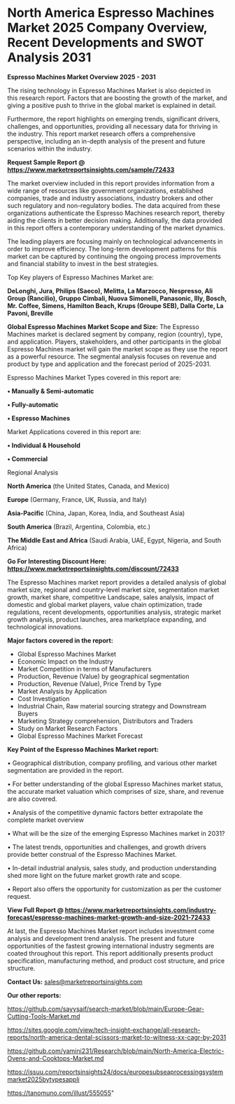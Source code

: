 # North America Espresso Machines Market 2025 Company Overview, Recent Developments and SWOT Analysis 2031

<Strong> Espresso Machines Market Overview 2025 - 2031</strong>

The rising technology in Espresso Machines Market is also depicted in this research report. Factors that are boosting the growth of the market, and giving a positive push to thrive in the global market is explained in detail.

Furthermore, the report highlights on emerging trends, significant drivers, challenges, and opportunities, providing all necessary data for thriving in the industry. This report market research offers a comprehensive perspective, including an in-depth analysis of the present and future scenarios within the industry.

<strong>Request Sample Report @ <a href=https://www.marketreportsinsights.com/sample/72433>https://www.marketreportsinsights.com/sample/72433</a></strong>

The market overview included in this report provides information from a wide range of resources like government organizations, established companies, trade and industry associations, industry brokers and other such regulatory and non-regulatory bodies. The data acquired from these organizations authenticate the Espresso Machines research report, thereby aiding the clients in better decision making. Additionally, the data provided in this report offers a contemporary understanding of the market dynamics.

The leading players are focusing mainly on technological advancements in order to improve efficiency. The long-term development patterns for this market can be captured by continuing the ongoing process improvements and financial stability to invest in the best strategies.

Top Key players of Espresso Machines Market are:

<strong>DeLonghi, Jura, Philips (Saeco), Melitta, La Marzocco, Nespresso, Ali Group (Rancilio), Gruppo Cimbali, Nuova Simonelli, Panasonic, Illy, Bosch, Mr. Coffee, Simens, Hamilton Beach, Krups (Groupe SEB), Dalla Corte, La Pavoni, Breville</strong>

<strong><b>Global Espresso Machines Market Scope and Size:</b></strong>
The Espresso Machines market is declared segment by company, region (country), type, and application. Players, stakeholders, and other participants in the global Espresso Machines market will gain the market scope as they use the report as a powerful resource. The segmental analysis focuses on revenue and product by type and application and the forecast period of 2025-2031.

Espresso Machines Market Types covered in this report are:

<strong>• Manually & Semi-automatic

• Fully-automatic

• Espresso Machines</strong>

Market Applications covered in this report are:

<strong>• Individual & Household

• Commercial</strong> 

Regional Analysis

<strong>North America</strong> (the United States, Canada, and Mexico)

<strong>Europe</strong> (Germany, France, UK, Russia, and Italy)

<strong>Asia-Pacific</strong> (China, Japan, Korea, India, and Southeast Asia)

<strong>South America</strong> (Brazil, Argentina, Colombia, etc.)

<strong>The Middle East and Africa</strong> (Saudi Arabia, UAE, Egypt, Nigeria, and South Africa)

<strong>Go For Interesting Discount Here: <a href=https://www.marketreportsinsights.com/discount/72433>https://www.marketreportsinsights.com/discount/72433</a></strong>

The Espresso Machines market report provides a detailed analysis of global market size, regional and country-level market size, segmentation market growth, market share, competitive Landscape, sales analysis, impact of domestic and global market players, value chain optimization, trade regulations, recent developments, opportunities analysis, strategic market growth analysis, product launches, area marketplace expanding, and technological innovations.

<strong><b>Major factors covered in the report:</b></strong>
<ul>
  <li>Global Espresso Machines Market </li>
  <li>Economic Impact on the Industry</li>
  <li>Market Competition in terms of Manufacturers</li>
  <li>Production, Revenue (Value) by geographical segmentation</li>
  <li>Production, Revenue (Value), Price Trend by Type</li>
  <li>Market Analysis by Application</li>
  <li>Cost Investigation</li>
  <li>Industrial Chain, Raw material sourcing strategy and Downstream Buyers</li>
  <li>Marketing Strategy comprehension, Distributors and Traders</li>
  <li>Study on Market Research Factors</li>
  <li>Global Espresso Machines Market Forecast</li>
</ul>

<strong><b>Key Point of the Espresso Machines Market report:</b></strong>

• Geographical distribution, company profiling, and various other market segmentation are provided in the report.

• For better understanding of the global Espresso Machines market status, the accurate market valuation which comprises of size, share, and revenue are also covered.

• Analysis of the competitive dynamic factors better extrapolate the complete market overview

• What will be the size of the emerging Espresso Machines market in 2031?

• The latest trends, opportunities and challenges, and growth drivers provide better construal of the Espresso Machines Market.

• In-detail industrial analysis, sales study, and production understanding shed more light on the future market growth rate and scope.

• Report also offers the opportunity for customization as per the customer request.

<strong><b>View Full Report @ <a href=https://www.marketreportsinsights.com/industry-forecast/espresso-machines-market-growth-and-size-2021-72433>https://www.marketreportsinsights.com/industry-forecast/espresso-machines-market-growth-and-size-2021-72433</a></b></strong>


At last, the Espresso Machines Market report includes investment come analysis and development trend analysis. The present and future opportunities of the fastest growing international industry segments are coated throughout this report. This report additionally presents product specification, manufacturing method, and product cost structure, and price structure.

<strong>Contact Us:</strong>
sales@marketreportsinsights.com

<strong>Our other reports:</strong>

<a href=https://github.com/sayysaif/search-market/blob/main/Europe-Gear-Cutting-Tools-Market.md>https://github.com/sayysaif/search-market/blob/main/Europe-Gear-Cutting-Tools-Market.md</a>

<a href=https://sites.google.com/view/tech-insight-exchange/all-research-reports/north-america-dental-scissors-market-to-witness-xx-cagr-by-2031>https://sites.google.com/view/tech-insight-exchange/all-research-reports/north-america-dental-scissors-market-to-witness-xx-cagr-by-2031</a>

<a href=https://github.com/yamini231/Research/blob/main/North-America-Electric-Ovens-and-Cooktops-Market.md>https://github.com/yamini231/Research/blob/main/North-America-Electric-Ovens-and-Cooktops-Market.md</a>

<a href=https://issuu.com/reportsinsights24/docs/europesubseaprocessingsystemmarket2025bytypesappli>https://issuu.com/reportsinsights24/docs/europesubseaprocessingsystemmarket2025bytypesappli</a>

<a href=https://tanomuno.com/illust/555055>https://tanomuno.com/illust/555055</a>"
